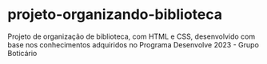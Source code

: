 # projeto-organizando-biblioteca
 Projeto de organização de biblioteca, com HTML e CSS, desenvolvido com base nos conhecimentos adquiridos no Programa Desenvolve 2023 - Grupo Boticário
